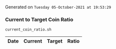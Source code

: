 Generated on `Tuesday 05-October-2021 at 19:53:29`

### Current to Target Coin Ratio
`current_coin_ratio.sh`

Date|Current|Target|Ratio
---|---|---|---
